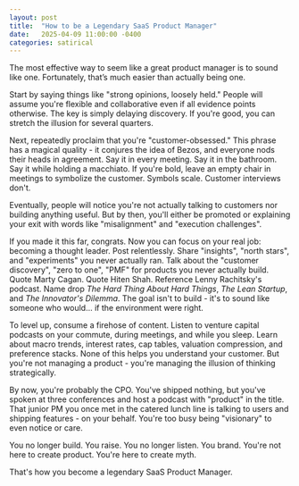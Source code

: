 ```yaml
---
layout: post
title:  "How to be a Legendary SaaS Product Manager"
date:   2025-04-09 11:00:00 -0400
categories: satirical 
---
```


The most effective way to seem like a great product manager is to sound like one. Fortunately, that’s much easier than actually being one.

Start by saying things like "strong opinions, loosely held." People will assume you're flexible and collaborative even if all evidence points otherwise. The key is simply delaying discovery. If you're good, you can stretch the illusion for several quarters.

Next, repeatedly proclaim that you're "customer-obsessed." This phrase has a magical quality - it conjures the idea of Bezos, and everyone nods their heads in agreement. Say it in every meeting. Say it in the bathroom. Say it while holding a macchiato. If you're bold, leave an empty chair in meetings to symbolize the customer. Symbols scale. Customer interviews don't.

Eventually, people will notice you're not actually talking to customers nor building anything useful. But by then, you'll either be promoted or explaining your exit with words like "misalignment" and "execution challenges".

If you made it this far, congrats. Now you can focus on your real job: becoming a thought leader. Post relentlessly. Share "insights", "north stars", and "experiments" you never actually ran. Talk about the "customer discovery", "zero to one", "PMF" for products you never actually build. Quote Marty Cagan. Quote Hiten Shah. Reference Lenny Rachitsky's podcast. Name drop *The Hard Thing About Hard Things*, *The Lean Startup*, and *The Innovator's Dilemma*. The goal isn't to build - it's to sound like someone who would... if the environment were right.

To level up, consume a firehose of content. Listen to venture capital podcasts on your commute, during meetings, and while you sleep. Learn about macro trends, interest rates, cap tables, valuation compression, and preference stacks. None of this helps you understand your customer. But you're not managing a product - you're managing the illusion of thinking strategically.

By now, you're probably the CPO. You've shipped nothing, but you've spoken at three conferences and host a podcast with "product" in the title. That junior PM you once met in the catered lunch line is talking to users and shipping features - on your behalf. You're too busy being "visionary" to even notice or care.

You no longer build. You raise. You no longer listen. You brand. You're not here to create product. You're here to create myth.

That's how you become a legendary SaaS Product Manager.